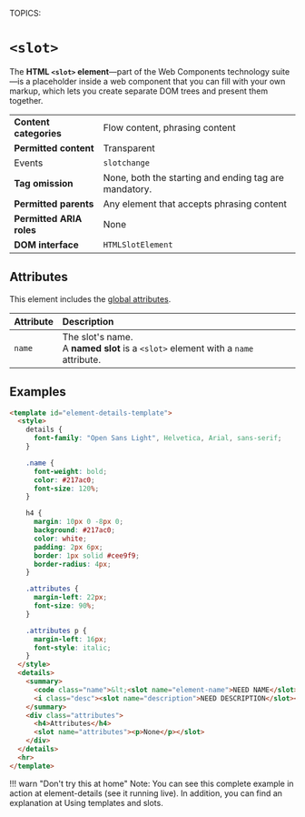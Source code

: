 TOPICS: <slot>

# `<slot>`

The **HTML `<slot>` element**—part of the Web Components technology suite—is a placeholder
inside a web component that you can fill with your own markup, which lets you create separate DOM
trees and present them together.

|  |  |
| :-- | :-- |
| **Content categories** | Flow content, phrasing content |
| **Permitted content** | Transparent |
| Events | `slotchange` |
| **Tag omission** | None, both the starting and ending tag are mandatory. |
| **Permitted parents** | Any element that accepts phrasing content |
| **Permitted ARIA roles** | None |
| **DOM interface** | `HTMLSlotElement` |

## Attributes

This element includes the [global attributes](/en/webfrontend/HTML_Global_Attributes).

| Attribute | Description |
| :-- | :-- |
| `name` | The slot's name.<br>A **named slot** is a `<slot>` element with a `name` attribute.

## Examples

```html
<template id="element-details-template">
  <style>
    details {
      font-family: "Open Sans Light", Helvetica, Arial, sans-serif;
    }

    .name {
      font-weight: bold;
      color: #217ac0;
      font-size: 120%;
    }

    h4 {
      margin: 10px 0 -8px 0;
      background: #217ac0;
      color: white;
      padding: 2px 6px;
      border: 1px solid #cee9f9;
      border-radius: 4px;
    }

    .attributes {
      margin-left: 22px;
      font-size: 90%;
    }

    .attributes p {
      margin-left: 16px;
      font-style: italic;
    }
  </style>
  <details>
    <summary>
      <code class="name">&lt;<slot name="element-name">NEED NAME</slot>&gt;</code>
      <i class="desc"><slot name="description">NEED DESCRIPTION</slot></i>
    </summary>
    <div class="attributes">
      <h4>Attributes</h4>
      <slot name="attributes"><p>None</p></slot>
    </div>
  </details>
  <hr>
</template>
```

!!! warn "Don't try this at home"
    Note: You can see this complete example in action at element-details (see it
    running live). In addition, you can find an explanation at Using templates and slots.
